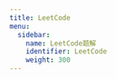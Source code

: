 ```yaml
---
title: LeetCode
menu:
  sidebar:
    name: LeetCode题解
    identifier: LeetCode
    weight: 300
---
```

